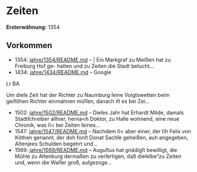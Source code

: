 # Zeiten

**Ersterwähnung:** 1354

## Vorkommen
- 1354: [jahre/1354/README.md](../jahre/1354/README.md) – | Ein Markgraf zu Meißen hat zu Freiburg Hof ge-
halten und zu Zeiten die Stadt beſucht...
- 1434: [jahre/1434/README.md](../jahre/1434/README.md) – Google


Lr BA

Um dieſe Zeit hat der Richter zu Naumburg ſeine
Voigtswetten beim geiſtlihen Richter einmahnen müſſen,
danach iſt es bei Zei...
- 1502: [jahre/1502/README.md](../jahre/1502/README.md) – Dieſes Jahr hat Erhardt Milde, damals Stadtſchreiber
allhier, herna<h Doktor, zu Halle wohnend, eine neue
Chronik, was ſi< bei Zeiten ſeines...
- 1547: [jahre/1547/README.md](../jahre/1547/README.md) – Nachdem ſi<
aber einer, der ſih Felix von Köthen genannt, der doh
fonſt Donat Sachſe geheißen, auh angegeben, Altenjees
Schulden begehrt und...
- 1569: [jahre/1569/README.md](../jahre/1569/README.md) – Auguſtus hat gnädigſt bewilligt, die Mühle zu
Altenburg dermaßen zu verſertigen, daß dieſelbe“zu Zeiten
und, wenn die Waſſer groß, auſgezoge...
